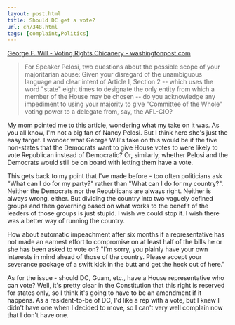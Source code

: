 ```yaml
---
layout: post.html
title: Should DC get a vote?
url: ch/348.html
tags: [complaint,Politics]
---
```

[George F. Will - Voting Rights Chicanery - washingtonpost.com](http://www.washingtonpost.com/wp-dyn/content/article/2007/01/26/AR2007012601540.html)

> For Speaker Pelosi, two questions about the possible scope of your majoritarian abuse: Given your disregard of the unambiguous language and clear intent of Article I, Section 2 -- which uses the word "state" eight times to designate the only entity from which a member of the House may be chosen -- do you acknowledge any impediment to using your majority to give "Committee of the Whole" voting power to a delegate from, say, the AFL-CIO?

My mom pointed me to this article, wondering what my take on it was. As you all know, I'm not a big fan of Nancy Pelosi. But I think here she's just the easy target. I wonder what George Will's take on this would be if the five non-states that the Democrats want to give House votes to were likely to vote Republican instead of Democratic? Or, similarly, whether Pelosi and the Democrats would still be on board with letting them have a vote.

This gets back to my point that I've made before - too often politicians ask "What can I do for my party?" rather than "What can I do for my country?". Neither the Democrats nor the Republicans are always right. Neither is always wrong, either. But dividing the country into two vaguely defined groups and then governing based on what works to the benefit of the leaders of those groups is just stupid. I wish we could stop it. I wish there was a better way of running the country.

How about automatic impeachment after six months if a representative has not made an earnest effort to compromise on at least half of the bills he or she has been asked to vote on? "I'm sorry, you plainly have your own interests in mind ahead of those of the country. Please accept your severance package of a swift kick in the butt and get the heck out of here."

As for the issue - should DC, Guam, etc., have a House representative who can vote? Well, it's pretty clear in the Constitution that this right is reserved for states only, so I think it's going to have to be an amendment if it happens. As a resident-to-be of DC, I'd like a rep with a vote, but I knew I didn't have one when I decided to move, so I can't very well complain now that I don't have one.
